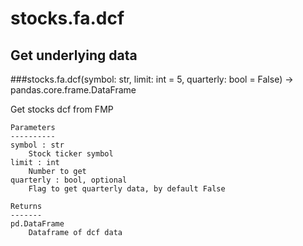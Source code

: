 # stocks.fa.dcf

## Get underlying data 
###stocks.fa.dcf(symbol: str, limit: int = 5, quarterly: bool = False) -> pandas.core.frame.DataFrame

Get stocks dcf from FMP

    Parameters
    ----------
    symbol : str
        Stock ticker symbol
    limit : int
        Number to get
    quarterly : bool, optional
        Flag to get quarterly data, by default False

    Returns
    -------
    pd.DataFrame
        Dataframe of dcf data
